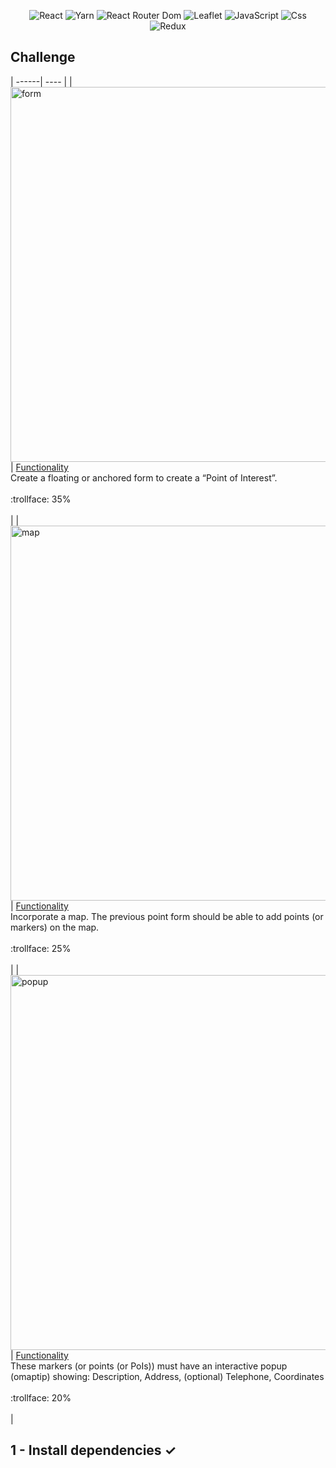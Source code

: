 <p align="center">
    <img src="https://img.shields.io/badge/React-20232A?style=for-the-badge&logo=react&logoColor=61DAFB" alt="React"/>
    <img src="https://img.shields.io/badge/Yarn-2C8EBB?style=for-the-badge&logo=yarn&logoColor=white" alt="Yarn"/>
    <img src="https://img.shields.io/badge/React_Router-CA4245?style=for-the-badge&logo=react-router&logoColor=white" alt="React Router Dom"/>
    <img src="https://img.shields.io/badge/Leaflet-199900?style=for-the-badge&logo=Leaflet&logoColor=white" alt="Leaflet"/>
    <img src="https://img.shields.io/badge/JavaScript-323330?style=for-the-badge&logo=javascript&logoColor=F7DF1E" alt="JavaScript"/>
    <img src="https://img.shields.io/badge/CSS3-1572B6?style=for-the-badge&logo=css3&logoColor=white" alt="Css"/>
    <img src="https://img.shields.io/badge/Redux-593D88?style=for-the-badge&logo=redux&logoColor=white" alt="Redux"/>
</p>

## Challenge

| ------| ----  |
| <img width='600' src='.public/form.png' alt="form" /> | [Functionality](https://formik.org/docs/overview/)</br>Create a floating or anchored form to create a “Point of Interest”.  </br></br> :trollface: 35%  </br></br> |
| <img width='600' src='.public/map.png' alt="map" /> | [Functionality](https://leafletjs.com/SlavaUkraini/examples/quick-start/)</br> Incorporate a map. The previous point form should be able to add points (or markers) on the map.  </br></br> :trollface: 25% </br></br> |
| <img width='600' src='.public/popup.png' alt="popup" /> | [Functionality](https://leafletjs.com/SlavaUkraini/examples/quick-start/)</br>These markers (or points (or PoIs)) must have an interactive popup (omaptip) showing: Description, Address, (optional) Telephone, Coordinates  </br></br> :trollface: 20% </br></br> |

## 1 - Install dependencies ✓